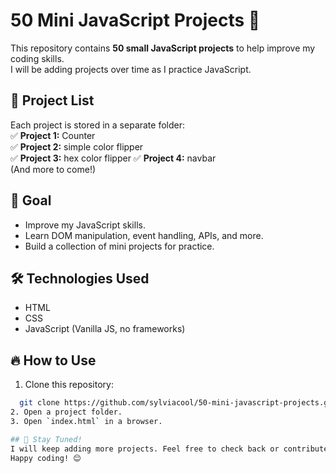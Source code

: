 # 50 Mini JavaScript Projects 🚀

This repository contains **50 small JavaScript projects** to help improve my coding skills.  
I will be adding projects over time as I practice JavaScript.  

## 📁 Project List
Each project is stored in a separate folder:  
✅ **Project 1:** Counter  
✅ **Project 2:** simple color flipper  
✅ **Project 3:** hex color flipper
✅ **Project 4:** navbar  
(And more to come!)

## 🎯 Goal
- Improve my JavaScript skills.
- Learn DOM manipulation, event handling, APIs, and more.
- Build a collection of mini projects for practice.

## 🛠 Technologies Used
- HTML
- CSS
- JavaScript (Vanilla JS, no frameworks)

## 🔥 How to Use
1. Clone this repository:
 ```sh
   git clone https://github.com/sylviacool/50-mini-javascript-projects.git
2. Open a project folder.
3. Open `index.html` in a browser.

## 📢 Stay Tuned!
I will keep adding more projects. Feel free to check back or contribute ideas!  
Happy coding! 😊
